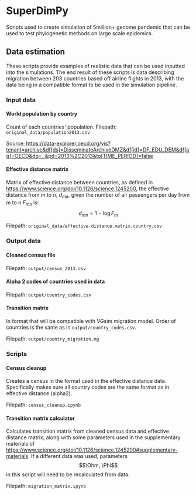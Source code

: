 # SuperDimPy
Scripts used to create simulation of 5million+ genome pandemic that can be used to test phylogenetic methods on large scale epidemics.
## Data estimation
These scripts provide examples of realistic data that can be used inputted into the simulations.
The end result of these scripts is data describing migration between 203 countries based off airline flights in 2013, 
with the data being in a compatible format to be used in the simulation pipeline.

### Input data
#### World population by country 
Count of each countries' population. 
Filepath: `original_data/population2013.csv`

Source: https://data-explorer.oecd.org/vis?tenant=archive&df[ds]=DisseminateArchiveDMZ&df[id]=DF_EDU_DEM&df[ag]=OECD&dq=..&pd=2013%2C2013&to[TIME_PERIOD]=false

#### Effective distance matrix
Matrix of effective distance between countries, as defined in https://www.science.org/doi/10.1126/science.1245200, 
the effective distance from $m$ to $n$, $d_{mn}$, given the number of air passengers per day from m to n $F_{mn}$ is:
$$d_{mn} = 1 - \log{F_{m}}$$

Filepath: `original_data/effective.distance.matrix.country.csv`

### Output data
#### Cleaned census file
Filepath: `output/census_2013.csv`
#### Alpha 2 codes of countries used in data
Filepath: `output/country_codes.csv`
#### Transition matrix 
In format that will be compatible with VGsim migration model.
Order of countries is the same as in `output/country_codes.csv`.

Filepath: `output/country_migration.mg`

### Scripts 
#### Census cleanup 
Creates a census in the format used in the effective distance data.
Specifically makes sure all country codes are the same format as in effective distance (alpha2).

Filepath: `census_cleanup.ipynb`

#### Transition matrix calculator 
Calculates transition matrix from cleaned census data and effective distance matrix, along with some parameters used in 
the supplementary materials of https://www.science.org/doi/10.1126/science.1245200#supplementary-materials.
If a different data was used, parameters $$\Ohm, \Phi$$ in this script will need to be recalculated from data. 

Filepath: `migration_matrix.ipynb`